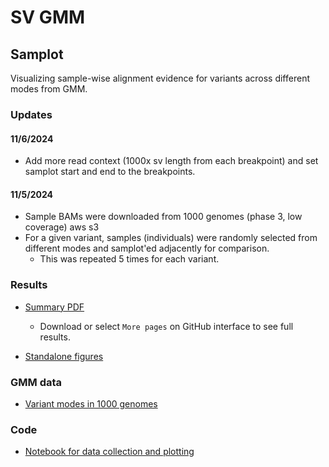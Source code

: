 # SV GMM

## Samplot

Visualizing sample-wise alignment evidence for variants across different modes from GMM.

### Updates

#### 11/6/2024

- Add more read context (1000x sv length from each breakpoint) and set samplot start and end to the breakpoints. 

#### 11/5/2024

- Sample BAMs were downloaded from 1000 genomes (phase 3, low coverage) aws s3 
- For a given variant, samples (individuals) were randomly selected from different modes and samplot'ed adjacently for comparison.
    - This was repeated 5 times for each variant.

### Results

- [Summary PDF](summary.pdf)
    - Download or select `More pages` on GitHub interface to see full results.

- [Standalone figures](fig)

### GMM data

- [Variant modes in 1000 genomes](https://docs.google.com/spreadsheets/d/1klhSv6MtDizEIdVmCpj_MVYo6-WX41xfvY3Nto_tLz8/edit?usp=sharing)

### Code

- [Notebook for data collection and plotting](python/samplot.ipynb)
